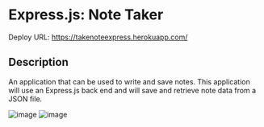 # Express.js: Note Taker

Deploy URL: https://takenoteexpress.herokuapp.com/
## Description
An application that can be used to write and save notes. This application will use an Express.js back end and will save and retrieve note data from a JSON file.

![image](https://user-images.githubusercontent.com/90451018/182019597-a1487c65-10ad-4de7-a6e0-398cd85f95dd.png)
![image](https://user-images.githubusercontent.com/90451018/182019628-31873ccf-d7ce-46b7-a94e-1cc6aad92462.png)
